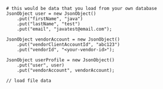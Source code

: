 	# this would be data that you load from your own database
	JsonObject user = new JsonObject()
		.put("firstName", "java")
		.put("lastName", "test")
		.put("email", "javatest@email.com");

	JsonObject vendorAccount = new JsonObject()
		.put("vendorClientAccountId", "abc123")
		.put("vendorId", "<your-vendor-id>");

	JsonObject userProfile = new JsonObject()
		.put("user", user)
		.put("vendorAccount", vendorAccount);

	// load file data